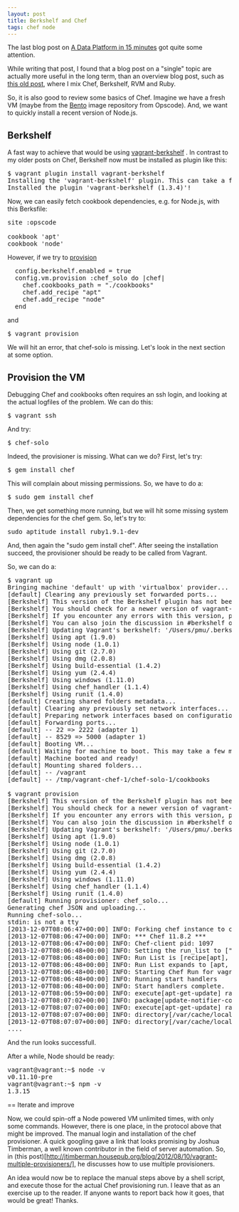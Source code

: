 ```yaml
---
layout: post
title: Berkshelf and Chef
tags: chef node
---
```

The last blog post on [A Data Platform in 15 minutes](http://thinkingonthinking.com/A-Data-Platform-in-15-minutes/) got quite some attention.

While writing that post, I found that a blog post on a "single" topic are actually more useful in the long term, than an overview blog post, such as [this old post](http://thinkingonthinking.com/A-custom-rails-stack-with-chef/), where I mix Chef, Berkshelf, RVM and Ruby.

So, it is also good to review some basics of Chef. Imagine we have a fresh VM (maybe from the [Bento](https://github.com/opscode/bento) image repository from Opscode). And, we want to quickly install a recent version of Node.js.

## Berkshelf

A fast way to achieve that would be using [vagrant-berkshelf](https://github.com/berkshelf/vagrant-berkshelf) . In contrast to my older posts on Chef, Berkshelf now must be installed as plugin like this:

<pre>
$ vagrant plugin install vagrant-berkshelf
Installing the 'vagrant-berkshelf' plugin. This can take a few minutes...
Installed the plugin 'vagrant-berkshelf (1.3.4)'!
</pre>

Now, we can easily fetch cookbook dependencies, e.g. for Node.js, with this Berksfile:

<pre>
site :opscode

cookbook 'apt'
cookbook 'node'
</pre>


However, if we try to [provision](http://docs-v1.vagrantup.com/v1/docs/provisioners.html)

<pre>
  config.berkshelf.enabled = true
  config.vm.provision :chef_solo do |chef|
    chef.cookbooks_path = "./cookbooks"
    chef.add_recipe "apt"
    chef.add_recipe "node"
  end
</pre>

and

<pre>
$ vagrant provision
</pre>

We will hit an error, that chef-solo is missing. Let's look in the next section at some option.

## Provision the VM

Debugging Chef and cookbooks often requires an ssh login, and looking at the actual logfiles of the problem. We can do this:

<pre>
$ vagrant ssh
</pre>

And try:

<pre>
$ chef-solo
</pre>

Indeed, the provisioner is missing. What can we do? First, let's try:

<pre>
$ gem install chef
</pre>

This will complain about missing permissions. So, we have to do a:

<pre>
$ sudo gem install chef
</pre>

Then, we get something more running, but we will hit some missing system dependencies for the chef gem. So, let's try to:

<pre>
sudo aptitude install ruby1.9.1-dev
</pre>

And, then again the "sudo gem install chef". After seeing the installation succeed, the provisioner should be ready to be called from Vagrant.

So, we can do a:

<pre>
$ vagrant up
Bringing machine 'default' up with 'virtualbox' provider...
[default] Clearing any previously set forwarded ports...
[Berkshelf] This version of the Berkshelf plugin has not been fully tested on this version of Vagrant.
[Berkshelf] You should check for a newer version of vagrant-berkshelf.
[Berkshelf] If you encounter any errors with this version, please report them at https://github.com/RiotGames/vagrant-berkshelf/issues
[Berkshelf] You can also join the discussion in #berkshelf on Freenode.
[Berkshelf] Updating Vagrant's berkshelf: '/Users/pmu/.berkshelf/default/vagrant/berkshelf-20131207-29173-1fwx1d8-default'
[Berkshelf] Using apt (1.9.0)
[Berkshelf] Using node (1.0.1)
[Berkshelf] Using git (2.7.0)
[Berkshelf] Using dmg (2.0.8)
[Berkshelf] Using build-essential (1.4.2)
[Berkshelf] Using yum (2.4.4)
[Berkshelf] Using windows (1.11.0)
[Berkshelf] Using chef_handler (1.1.4)
[Berkshelf] Using runit (1.4.0)
[default] Creating shared folders metadata...
[default] Clearing any previously set network interfaces...
[default] Preparing network interfaces based on configuration...
[default] Forwarding ports...
[default] -- 22 => 2222 (adapter 1)
[default] -- 8529 => 5000 (adapter 1)
[default] Booting VM...
[default] Waiting for machine to boot. This may take a few minutes...
[default] Machine booted and ready!
[default] Mounting shared folders...
[default] -- /vagrant
[default] -- /tmp/vagrant-chef-1/chef-solo-1/cookbooks

$ vagrant provision
[Berkshelf] This version of the Berkshelf plugin has not been fully tested on this version of Vagrant.
[Berkshelf] You should check for a newer version of vagrant-berkshelf.
[Berkshelf] If you encounter any errors with this version, please report them at https://github.com/RiotGames/vagrant-berkshelf/issues
[Berkshelf] You can also join the discussion in #berkshelf on Freenode.
[Berkshelf] Updating Vagrant's berkshelf: '/Users/pmu/.berkshelf/default/vagrant/berkshelf-20131207-29173-1fwx1d8-default'
[Berkshelf] Using apt (1.9.0)
[Berkshelf] Using node (1.0.1)
[Berkshelf] Using git (2.7.0)
[Berkshelf] Using dmg (2.0.8)
[Berkshelf] Using build-essential (1.4.2)
[Berkshelf] Using yum (2.4.4)
[Berkshelf] Using windows (1.11.0)
[Berkshelf] Using chef_handler (1.1.4)
[Berkshelf] Using runit (1.4.0)
[default] Running provisioner: chef_solo...
Generating chef JSON and uploading...
Running chef-solo...
stdin: is not a tty
[2013-12-07T08:06:47+00:00] INFO: Forking chef instance to converge...
[2013-12-07T08:06:47+00:00] INFO: *** Chef 11.8.2 ***
[2013-12-07T08:06:47+00:00] INFO: Chef-client pid: 1097
[2013-12-07T08:06:48+00:00] INFO: Setting the run_list to ["recipe[apt]", "recipe[node]"] from JSON
[2013-12-07T08:06:48+00:00] INFO: Run List is [recipe[apt], recipe[node]]
[2013-12-07T08:06:48+00:00] INFO: Run List expands to [apt, node]
[2013-12-07T08:06:48+00:00] INFO: Starting Chef Run for vagrant.vm
[2013-12-07T08:06:48+00:00] INFO: Running start handlers
[2013-12-07T08:06:48+00:00] INFO: Start handlers complete.
[2013-12-07T08:06:59+00:00] INFO: execute[apt-get-update] ran successfully
[2013-12-07T08:07:02+00:00] INFO: package[update-notifier-common] sending run action to execute[apt-get-update] (immediate)
[2013-12-07T08:07:07+00:00] INFO: execute[apt-get-update] ran successfully
[2013-12-07T08:07:07+00:00] INFO: directory[/var/cache/local] created directory /var/cache/local
[2013-12-07T08:07:07+00:00] INFO: directory[/var/cache/local] owner changed to 0
....
</pre>

And the run looks successfull.

After a while, Node should be ready:

<pre>
vagrant@vagrant:~$ node -v
v0.11.10-pre
vagrant@vagrant:~$ npm -v
1.3.15
</pre>

== Iterate and improve

Now, we could spin-off a Node powered VM unlimited times, with only some commands. However, there is one place, in the protocol above that might be improved. The manual login and installation of the chef provisioner.  A quick googling gave a link that looks promising by Joshua Timberman, a well known contributor in the field of server automation. So, in (this post)[http://jtimberman.housepub.org/blog/2012/08/10/vagrant-multiple-provisioners/], he discusses how to use multiple provisioners. 

An idea would now be to replace the manual steps above by a shell script, and execute those for the actual Chef provisioning run. I leave that as an exercise up to the reader. If anyone wants to report back how it goes, that would be great! Thanks.


